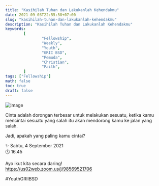 ```yaml
---
title: "Kasihilah Tuhan dan Lakukanlah Kehendakmu"
date: 2021-09-03T22:55:58+07:00
slug: "kasihilah-tuhan-dan-lakukanlah-kehendakmu"
description: "Kasihilah Tuhan dan Lakukanlah Kehendakmu"
keywords:
        [
                "Fellowship",
                "Weekly",
                "Youth",
                "GRII BSD",
                "Pemuda",
                "Christian",
                "Faith",
        ]
tags: ["Fellowship"]
math: false
toc: true
draft: false
---
```


![image](/images/events/20210904.jpeg)

Cinta adalah dorongan terbesar untuk melakukan sesuatu, ketika kamu mencintai sesuatu yang salah itu akan mendorong kamu ke jalan yang salah.

Jadi, apakah yang paling kamu cintai?

✨ Sabtu, 4 September 2021\
🕓 16.45

Ayo ikut kita secara daring!\
https://us02web.zoom.us/j/98569521706

#YouthGRIIBSD
